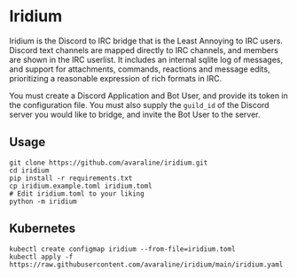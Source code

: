 # Iridium

Iridium is the Discord to IRC bridge that is the Least Annoying to IRC users. Discord text channels are mapped directly to IRC channels, and members are shown in the IRC userlist. It includes an internal sqlite log of messages, and support for attachments, commands, reactions and message edits, prioritizing a reasonable expression of rich formats in IRC.

You must create a Discord Application and Bot User, and provide its token in the configuration file. You must also supply the `guild_id` of the Discord server you would like to bridge, and invite the Bot User to the server.

## Usage

```
git clone https://github.com/avaraline/iridium.git
cd iridium
pip install -r requirements.txt
cp iridium.example.toml iridium.toml
# Edit iridium.toml to your liking
python -m iridium
```

## Kubernetes

```
kubectl create configmap iridium --from-file=iridium.toml
kubectl apply -f https://raw.githubusercontent.com/avaraline/iridium/main/iridium.yaml
```
